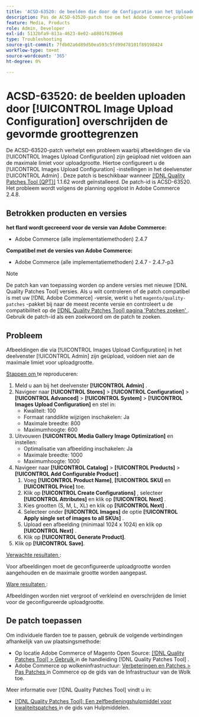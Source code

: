 ```yaml
---
title: 'ACSD-63520: de beelden die door de Configuratie van het Uploaden van het Beeld worden geupload overschrijden de gevormde groottegrenzen'
description: Pas de ACSD-63520-patch toe om het Adobe Commerce-probleem op te lossen waarbij images die via de Images Upload Configuration in het beheerpaneel zijn geüpload, niet voldoen aan de maximale limiet voor uploadgrootte.
feature: Media, Products
role: Admin, Developer
exl-id: 5132bfa9-813a-4623-8e02-a8801f6396e8
type: Troubleshooting
source-git-commit: 7fdb02a6d89d50ea593c5fd99d78101f89198424
workflow-type: tm+mt
source-wordcount: '365'
ht-degree: 0%

---
```


# ACSD-63520: de beelden uploaden door [!UICONTROL Image Upload Configuration] overschrijden de gevormde groottegrenzen

De ACSD-63520-patch verhelpt een probleem waarbij afbeeldingen die via [!UICONTROL Images Upload Configuration] zijn geüpload niet voldoen aan de maximale limiet voor uploadgrootte. Hiertoe configureert u de [!UICONTROL Images Upload Configuration] -instellingen in het deelvenster [!UICONTROL Admin] . Deze patch is beschikbaar wanneer [[!DNL Quality Patches Tool (QPT)]](/help/tools/quality-patches-tool/quality-patches-tool-to-self-serve-quality-patches.md) 1.1.62 wordt geïnstalleerd. De patch-id is ACSD-63520. Het probleem wordt volgens de planning opgelost in Adobe Commerce 2.4.8.

## Betrokken producten en versies

**het flard wordt gecreeerd voor de versie van Adobe Commerce:**
* Adobe Commerce (alle implementatiemethoden) 2.4.7

**Compatibel met de versies van Adobe Commerce:**
* Adobe Commerce (alle implementatiemethoden) 2.4.7 - 2.4.7-p3

>[!NOTE]
>
>De patch kan van toepassing worden op andere versies met nieuwe [!DNL Quality Patches Tool] versies. Als u wilt controleren of de patch compatibel is met uw [!DNL Adobe Commerce] -versie, werkt u het `magento/quality-patches` -pakket bij naar de meest recente versie en controleert u de compatibiliteit op de [[!DNL Quality Patches Tool] pagina &#39;Patches zoeken&#39; ](https://experienceleague.adobe.com/tools/commerce-quality-patches/index.html) . Gebruik de patch-id als een zoekwoord om de patch te zoeken.

## Probleem

Afbeeldingen die via [!UICONTROL Images Upload Configuration] in het deelvenster [!UICONTROL Admin] zijn geüpload, voldoen niet aan de maximale limiet voor uploadgrootte.

<u> Stappen om </u> te reproduceren:

1. Meld u aan bij het deelvenster **[!UICONTROL Admin]** .
1. Navigeer naar **[!UICONTROL Stores]** > **[!UICONTROL Configuration]** > **[!UICONTROL Advanced]** > **[!UICONTROL System]** > **[!UICONTROL Images Upload Configuration]** en stel in:
   * Kwaliteit: 100
   * Formaat randdikte wijzigen inschakelen: Ja
   * Maximale breedte: 800
   * Maximumhoogte: 600
1. Uitvouwen **[!UICONTROL Media Gallery Image Optimization]** en instellen:
   * Optimalisatie van afbeelding inschakelen: Ja
   * Maximale breedte: 1000
   * Maximumhoogte: 1000
1. Navigeer naar **[!UICONTROL Catalog]** > **[!UICONTROL Products]** > **[!UICONTROL Add Configurable Product]** .
   1. Voeg **[!UICONTROL Product Name]**, **[!UICONTROL SKU]** en **[!UICONTROL Price]** toe.
   1. Klik op **[!UICONTROL Create Configurations]** , selecteer **[!UICONTROL Attributes]** en klik op **[!UICONTROL Next]** .
   1. Kies grootten (S, M, L, XL) en klik op **[!UICONTROL Next]** .
   1. Selecteer onder **[!UICONTROL Images]** de optie **[!UICONTROL Apply single set of images to all SKUs]** .
   1. Upload een afbeelding (minimaal 1024 x 1024) en klik op **[!UICONTROL Next]** .
   1. Klik op **[!UICONTROL Generate Product]**.
1. Klik op **[!UICONTROL Save]**.

<u> Verwachte resultaten </u>:

Voor afbeeldingen moet de geconfigureerde uploadgrootte worden aangehouden en de maximale grootte worden aangepast.

<u> Ware resultaten </u>:

Afbeeldingen worden niet vergroot of verkleind en overschrijden de limiet voor de geconfigureerde uploadgrootte.

## De patch toepassen

Om individuele flarden toe te passen, gebruik de volgende verbindingen afhankelijk van uw plaatsingsmethode:

* Op locatie Adobe Commerce of Magento Open Source: [[!DNL Quality Patches Tool] > Gebruik ](/help/tools/quality-patches-tool/usage.md) in de handleiding [!DNL Quality Patches Tool] .
* Adobe Commerce op wolkeninfrastructuur: [ Verbeteringen en Patches > Pas Patches ](https://experienceleague.adobe.com/docs/commerce-cloud-service/user-guide/develop/upgrade/apply-patches.html) in Commerce op de gids van de Infrastructuur van de Wolk toe.

Meer informatie over [!DNL Quality Patches Tool] vindt u in:

* [[!DNL Quality Patches Tool]: Een zelfbedieningshulpmiddel voor kwaliteitspatches ](/help/tools/quality-patches-tool/quality-patches-tool-to-self-serve-quality-patches.md) in de gids van Hulpmiddelen.
